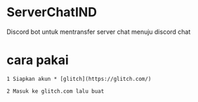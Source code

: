 # ServerChatIND

Discord bot untuk mentransfer server chat menuju discord chat

# cara pakai 
```
1 Siapkan akun * [glitch](https://glitch.com/)
```
```
2 Masuk ke glitch.com lalu buat 
```
